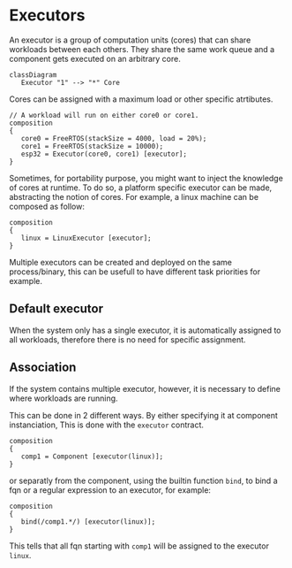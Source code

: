# Executors

An executor is a group of computation units (cores) that can share workloads between each others.
They share the same work queue and a component gets executed on an arbitrary core.

```mermaid
classDiagram
   Executor "1" --> "*" Core
```

Cores can be assigned with a maximum load or other specific atrtibutes.

```bdl
// A workload will run on either core0 or core1.
composition
{
   core0 = FreeRTOS(stackSize = 4000, load = 20%);
   core1 = FreeRTOS(stackSize = 10000);
   esp32 = Executor(core0, core1) [executor];
}
```

Sometimes, for portability purpose, you might want to inject the knowledge of cores at runtime.
To do so, a platform specific executor can be made, abstracting the notion of cores.
For example, a linux machine can be composed as follow:

```bdl
composition
{
   linux = LinuxExecutor [executor];
}
```

Multiple executors can be created and deployed on the same process/binary, this can be usefull to have different task priorities for example.

## Default executor

When the system only has a single executor, it is automatically assigned to all workloads, therefore there is no need for specific assignment.

## Association

If the system contains multiple executor, however, it is necessary to define where workloads are running.

This can be done in 2 different ways. By either specifying it at component instanciation, This is done with the `executor` contract.

```bdl
composition
{
   comp1 = Component [executor(linux)];
}
```

or separatly from the component, using the builtin function `bind`, to bind a fqn or a regular expression to an executor, for example:

```bdl
composition
{
   bind(/comp1.*/) [executor(linux)];
}
```

This tells that all fqn starting with `comp1` will be assigned to the executor `linux`.
